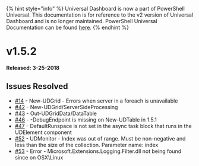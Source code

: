 ﻿{% hint style="info" %}
Universal Dashboard is now a part of PowerShell Universal. This documentation is for reference to the v2 version of Universal Dashboard and is no longer maintained. PowerShell Universal Documentation can be found [here](https://docs.ironmansoftware.com).
{% endhint %}


# v1.5.2

**Released: 3-25-2018**

## Issues Resolved

* [\#14](https://github.com/ironmansoftware/universal-dashboard/issues/14) - New-UDGrid - Errors when server in a foreach is unavailable
* [\#42](https://github.com/ironmansoftware/universal-dashboard/issues/42) - New-UDGrid/ServerSideProcessing
* [\#43](https://github.com/ironmansoftware/universal-dashboard/issues/43) - Out-UDGridData/DataTable
* [\#46](https://github.com/ironmansoftware/universal-dashboard/issues/46) - -DebugEndpoint is missing on New-UDTable in 1.5.1
* [\#47](https://github.com/ironmansoftware/universal-dashboard/issues/47) - DefaultRunspace is not set in the async task block that runs in the UDElement component 
* [\#52](https://github.com/ironmansoftware/universal-dashboard/issues/52) - UDMonitor - Index was out of range. Must be non-negative and less than the size of the collection. Parameter name: index
* [\#53](https://github.com/ironmansoftware/universal-dashboard/issues/53) - Error - Microsoft.Extensions.Logging.Filter.dll not being found since on OSX\Linux



